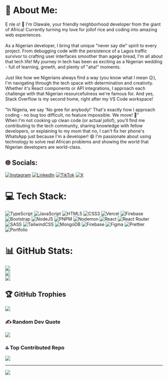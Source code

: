 # 💫 About Me:
Ẹ nlẹ o! 👋 I'm Olawale, your friendly neighborhood developer from the giant of Africa! Currently turning my love for jollof rice and coding into amazing web experiences.<br><br>As a Nigerian developer, I bring that unique "never say die" spirit to every project. From debugging code with the persistence of a Lagos traffic survivor to crafting user interfaces smoother than agege bread, I'm all about that tech life! My journey in tech has been as exciting as a Nigerian wedding - full of learning, growth, and plenty of "aha!" moments.<br><br>Just like how we Nigerians always find a way (you know what I mean 😉), I'm navigating through the tech space with determination and creativity. Whether it's React components or API integrations, I approach each challenge with that Nigerian resourcefulness we're famous for. And yes, Stack Overflow is my second home, right after my VS Code workspace!<br><br>"In Nigeria, we say 'No gree for anybody!' That's exactly how I approach coding - no bug too difficult, no feature impossible. We move! 🚀"<br>When I'm not cooking up clean code (or actual jollof), you'll find me contributing to the tech community, sharing knowledge with fellow developers, or explaining to my mom that no, I can't fix her phone's WhatsApp just because I'm a developer! 😄 I'm passionate about using technology to solve real African problems and showing the world that Nigerian developers are world-class.


## 🌐 Socials:
[![Instagram](https://img.shields.io/badge/Instagram-%23E4405F.svg?logo=Instagram&logoColor=white)](https://instagram.com/@olawale.dev) [![LinkedIn](https://img.shields.io/badge/LinkedIn-%230077B5.svg?logo=linkedin&logoColor=white)](https://linkedin.com/in/olawaleadebesin) [![TikTok](https://img.shields.io/badge/TikTok-%23000000.svg?logo=TikTok&logoColor=white)](https://tiktok.com/@olawale.dev) [![X](https://img.shields.io/badge/X-black.svg?logo=X&logoColor=white)](https://x.com/devolawale) 

# 💻 Tech Stack:
![TypeScript](https://img.shields.io/badge/typescript-%23007ACC.svg?style=for-the-badge&logo=typescript&logoColor=white) ![JavaScript](https://img.shields.io/badge/javascript-%23323330.svg?style=for-the-badge&logo=javascript&logoColor=%23F7DF1E) ![HTML5](https://img.shields.io/badge/html5-%23E34F26.svg?style=for-the-badge&logo=html5&logoColor=white) ![CSS3](https://img.shields.io/badge/css3-%231572B6.svg?style=for-the-badge&logo=css3&logoColor=white) ![Vercel](https://img.shields.io/badge/vercel-%23000000.svg?style=for-the-badge&logo=vercel&logoColor=white) ![Firebase](https://img.shields.io/badge/firebase-%23039BE5.svg?style=for-the-badge&logo=firebase) ![Bootstrap](https://img.shields.io/badge/bootstrap-%238511FA.svg?style=for-the-badge&logo=bootstrap&logoColor=white) ![NodeJS](https://img.shields.io/badge/node.js-6DA55F?style=for-the-badge&logo=node.js&logoColor=white) ![PNPM](https://img.shields.io/badge/pnpm-%234a4a4a.svg?style=for-the-badge&logo=pnpm&logoColor=f69220) ![Nodemon](https://img.shields.io/badge/NODEMON-%23323330.svg?style=for-the-badge&logo=nodemon&logoColor=%BBDEAD) ![React](https://img.shields.io/badge/react-%2320232a.svg?style=for-the-badge&logo=react&logoColor=%2361DAFB) ![React Router](https://img.shields.io/badge/React_Router-CA4245?style=for-the-badge&logo=react-router&logoColor=white) ![SASS](https://img.shields.io/badge/SASS-hotpink.svg?style=for-the-badge&logo=SASS&logoColor=white) ![TailwindCSS](https://img.shields.io/badge/tailwindcss-%2338B2AC.svg?style=for-the-badge&logo=tailwind-css&logoColor=white) ![MongoDB](https://img.shields.io/badge/MongoDB-%234ea94b.svg?style=for-the-badge&logo=mongodb&logoColor=white) ![Firebase](https://img.shields.io/badge/firebase-a08021?style=for-the-badge&logo=firebase&logoColor=ffcd34) ![Figma](https://img.shields.io/badge/figma-%23F24E1E.svg?style=for-the-badge&logo=figma&logoColor=white) ![Prettier](https://img.shields.io/badge/prettier-%23F7B93E.svg?style=for-the-badge&logo=prettier&logoColor=black) ![Portfolio](https://img.shields.io/badge/Portfolio-%23000000.svg?style=for-the-badge&logo=firefox&logoColor=#FF7139)
# 📊 GitHub Stats:
![](https://github-readme-stats.vercel.app/api?username=codebygreenlight&theme=dark&hide_border=false&include_all_commits=false&count_private=false)<br/>
![](https://github-readme-streak-stats.herokuapp.com/?user=codebygreenlight&theme=dark&hide_border=false)<br/>
![](https://github-readme-stats.vercel.app/api/top-langs/?username=codebygreenlight&theme=dark&hide_border=false&include_all_commits=false&count_private=false&layout=compact)

## 🏆 GitHub Trophies
![](https://github-profile-trophy.vercel.app/?username=codebygreenlight&theme=radical&no-frame=false&no-bg=true&margin-w=4)

### ✍️ Random Dev Quote
![](https://quotes-github-readme.vercel.app/api?type=horizontal&theme=radical)

### 🔝 Top Contributed Repo
![](https://github-contributor-stats.vercel.app/api?username=codebygreenlight&limit=5&theme=dark&combine_all_yearly_contributions=true)

---
[![](https://visitcount.itsvg.in/api?id=codebygreenlight&icon=0&color=0)](https://visitcount.itsvg.in)

<!-- Proudly created with GPRM ( https://gprm.itsvg.in ) -->
